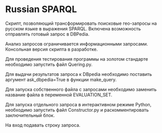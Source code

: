 # Russian SPARQL

Скрипт, позволяющий трансформировать поисковые гео-запросы на русском языке в выражения SPARQL. Включена возможность отправлять готовый запрос в DBPedia.

Анализ запросов ограничивается информационными запросами. Консольная версия скрипта в разработке.

Для проведения тестирования программы на золотом стандарте необходимо запустить файл Quering.py.

Для выдачи результатов запроса к DBpedia необходимо поставить аргумент ask_dbpedia=True в функции make_query.

Для запуска собственного файла с запросами необходимо заменить название файла в переменной EVALUATION_SET.

Для запуска отдельного запроса в интерактивном режиме Python, необходимо запустить файл Constructor.py и раскомментировать заключительный блок.

На вход подавать строку запроса.
